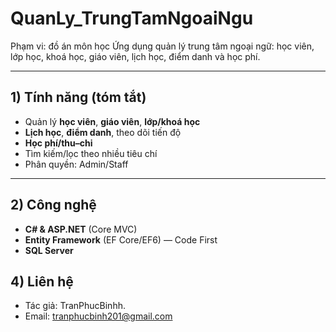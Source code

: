 # QuanLy_TrungTamNgoaiNgu
Phạm vi: đồ án môn học
Ứng dụng quản lý trung tâm ngoại ngữ: học viên, lớp học, khoá học, giáo viên, lịch học, điểm danh và học phí.

---

## 1) Tính năng (tóm tắt)
- Quản lý **học viên**, **giáo viên**, **lớp/khoá học**
- **Lịch học**, **điểm danh**, theo dõi tiến độ
- **Học phí/thu–chi**
- Tìm kiếm/lọc theo nhiều tiêu chí
- Phân quyền: Admin/Staff

---

## 2) Công nghệ
- **C# & ASP.NET** (Core MVC)
- **Entity Framework** (EF Core/EF6) — Code First
- **SQL Server**


## 4) Liên hệ  
- Tác giả: TranPhucBinhh.
- Email: tranphucbinh201@gmail.com
